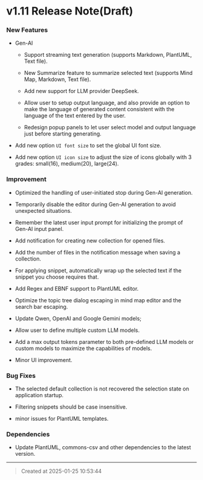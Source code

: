 # v1.11 Release Note(Draft)

### New Features

* Gen-AI

	* Support streaming text generation (supports Markdown, PlantUML, Text file).

	* New Summarize feature to summarize selected text (supports Mind Map, Markdown, Text file).

	* Add new support for LLM provider DeepSeek.

	* Allow user to setup output language, and also provide an option to make the language of generated content consistent with the language of the text entered by the user.

	* Redesign popup panels to let user select model and output language just before starting generating.

* Add new option `UI font size` to set the global UI font size. 

* Add new option `UI icon size` to adjust the size of icons globally with 3 grades: small(16), medium(20), large(24).

### Improvement

* Optimized the handling of user-initiated stop during Gen-AI generation.

* Temporarily disable the editor during Gen-AI generation to avoid unexpected situations.

* Remember the latest user input prompt for initializing the prompt of Gen-AI input panel. 

* Add notification for creating new collection for opened files.

* Add the number of files in the notification message when saving a collection.  

* For applying snippet, automatically wrap up the selected text if the snippet you choose requires that.

* Add Regex and EBNF support to PlantUML  editor.

* Optimize the topic tree dialog escaping in mind map editor and the search bar escaping.   

* Update Qwen, OpenAI and Google Gemini models;

* Allow user to define multiple custom LLM models.

* Add a max output tokens parameter to both pre-defined LLM models or custom models to maximize the capabilities of models.

* Minor UI improvement.

### Bug Fixes

* The selected default collection is not recovered the selection state on application startup.  

* Filtering snippets should be case insensitive.  

* minor issues for PlantUML templates.   

### Dependencies

* Update PlantUML, commons-csv and other dependencies to the latest version.

---
> Created at 2025-01-25 10:53:44
